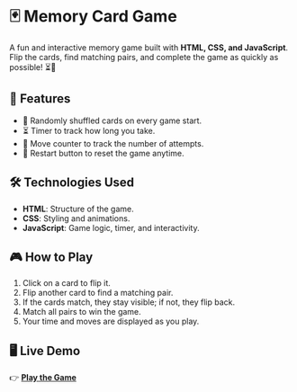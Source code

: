 # 🃏 Memory Card Game

A fun and interactive memory game built with **HTML, CSS, and JavaScript**. Flip the cards, find matching pairs, and complete the game as quickly as possible! ⏳🎉

## 🚀 Features
- 🎴 Randomly shuffled cards on every game start.
- ⏳ Timer to track how long you take.
- 🎯 Move counter to track the number of attempts.
- 🔄 Restart button to reset the game anytime.

## 🛠️ Technologies Used
- **HTML**: Structure of the game.
- **CSS**: Styling and animations.
- **JavaScript**: Game logic, timer, and interactivity.

## 🎮 How to Play
1. Click on a card to flip it.
2. Flip another card to find a matching pair.
3. If the cards match, they stay visible; if not, they flip back.
4. Match all pairs to win the game.
5. Your time and moves are displayed as you play.

## 🖥️ Live Demo
👉 **[Play the Game]([https://your-live-demo-link.com/](https://kishensjain.github.io/memory-game/))**

